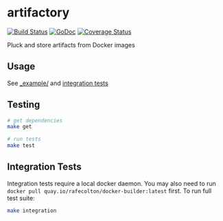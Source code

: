 artifactory
===========

[![Build Status](https://travis-ci.org/winchman/artifactory.svg?branch=master)](https://travis-ci.org/winchman/artifactory)
[![GoDoc](https://godoc.org/github.com/winchman/artifactory?status.png)](https://godoc.org/github.com/winchman/artifactory)
[![Coverage Status](https://img.shields.io/coveralls/winchman/artifactory.svg)](https://coveralls.io/r/winchman/artifactory?branch=master)

Pluck and store artifacts from Docker images

## Usage

See [\_example/](./_example) and [integration tests](./rw_artifactory_test.go)

## Testing

```bash
# get dependencies
make get

# run tests
make test
```

## Integration Tests

Integration tests require a local docker daemon.  You may also need to
run `docker pull quay.io/rafecolton/docker-builder:latest` first.  To
run full test suite:

```bash
make integration
```
